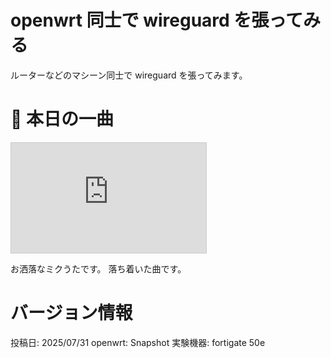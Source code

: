 # openwrt 同士で wireguard を張ってみる

ルーターなどのマシーン同士で wireguard を張ってみます。

# 🎵 本日の一曲

<iframe width="312" height="176" src="https://ext.nicovideo.jp/thumb/sm44053987" scrolling="no" style="border:solid 1px #ccc;" frameborder="0"><a href="https://www.nicovideo.jp/watch/sm44053987">アブノーマル / 初音ミク</a></iframe>

お洒落なミクうたです。 落ち着いた曲です。

# バージョン情報

投稿日: 2025/07/31
openwrt: Snapshot
実験機器: fortigate 50e
